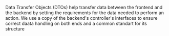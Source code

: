 Data Transfer Objects (DTOs) help transfer data between the frontend and the backend by setting the requirements for the data needed to perform an action. We use a copy of the backend's controller's interfaces to ensure correct daata handling on both ends and a common standart for its structure 